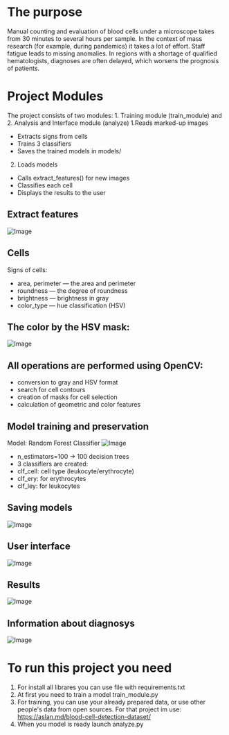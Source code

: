 # The purpose
Manual counting and evaluation of blood cells under a microscope takes from 30 minutes to several hours per sample. In the context of mass research (for example, during pandemics) it takes a lot of effort. Staff fatigue leads to missing anomalies.  In regions with a shortage of qualified hematologists, diagnoses are often delayed, which worsens the prognosis of patients.
# Project Modules
The project consists of two modules: 1. Training module (train_module) and 2. Analysis and Interface module (analyze)
1.Reads marked-up images
- Extracts signs from cells
- Trains 3 classifiers
- Saves the trained models in models/
2. Loads models
- Calls extract_features() for new images
- Classifies each cell
- Displays the results to the user
## Extract features
![Image](https://github.com/user-attachments/assets/0389d583-a390-4576-a2d2-62c58bbe6c2b)

## Cells 
Signs of cells:

- area, perimeter — the area and perimeter
- roundness — the degree of roundness
- brightness — brightness in gray
- color_type — hue classification (HSV)

## The color by the HSV mask:
![Image](https://github.com/user-attachments/assets/c4e10497-bf9d-4a46-9c70-158b83ba2943)

## All operations are performed using OpenCV:

- conversion to gray and HSV format
- search for cell contours
- creation of masks for cell selection
- calculation of geometric and color features

## Model training and preservation
Model: Random Forest Classifier
![Image](https://github.com/user-attachments/assets/724c2895-13cc-46b9-b132-078b0061169c)

- n_estimators=100 → 100 decision trees
- 3 classifiers are created:
- clf_cell: cell type (leukocyte/erythrocyte)
- clf_ery: for erythrocytes
- clf_ley: for leukocytes

## Saving models
![Image](https://github.com/user-attachments/assets/741e1863-7a8b-41ae-9d9d-a5b4740f97ad)

## User interface
![Image](https://github.com/user-attachments/assets/d85f6b35-0549-4452-add1-50f7983a67b5)

## Results
![Image](https://github.com/user-attachments/assets/7a6aff34-7464-4e0f-a887-af6cf54c7025)
## Information about diagnosys 
![Image](https://github.com/user-attachments/assets/ba9fc422-e2d0-4b51-85b2-4378bed5f9de)

# To run this project you need
1. For install all librares you can use file with requirements.txt
2. At first you need to train a model train_module.py
3. For training, you can use your already prepared data, or use other people's data from open sources. For that project im use: https://aslan.md/blood-cell-detection-dataset/
4. When you model is ready launch analyze.py
